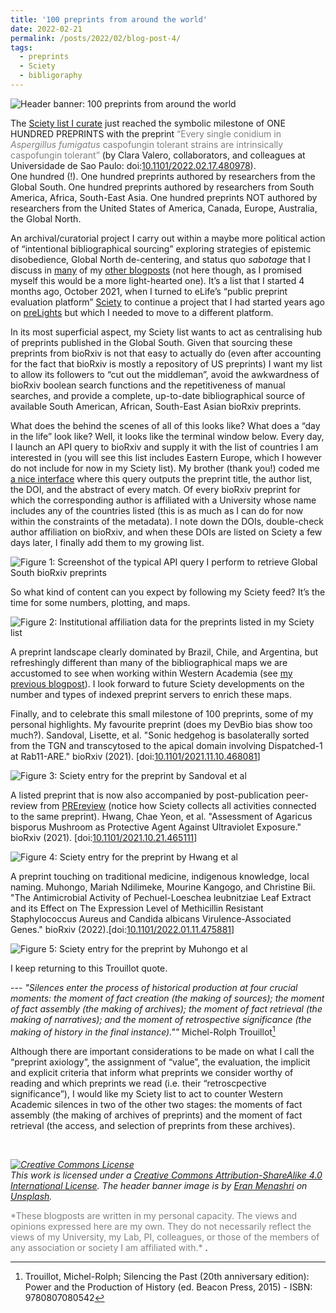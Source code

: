 ```yaml
---
title: '100 preprints from around the world'
date: 2022-02-21
permalink: /posts/2022/02/blog-post-4/
tags:
  - preprints
  - Sciety
  - bibligoraphy
---
```


![Header banner: 100 preprints from around the world](https://StefanoVianello.github.io/images/BP4_banner.PNG)

The [Sciety list I curate](https://sciety.org/users/ZonaPellucida_/lists/saved-articles) just reached the symbolic milestone of ONE HUNDRED PREPRINTS with the preprint <span style="color:gray"> “Every single conidium in *Aspergillus fumigatus* caspofungin tolerant strains are intrinsically caspofungin tolerant”</span> (by Clara Valero, collaborators, and colleagues at Universidade de Sao Paulo: doi:[10.1101/2022.02.17.480978](https://www.biorxiv.org/content/10.1101/2022.02.17.480978v1)). <br/>
One hundred (!). One hundred preprints authored by researchers from the Global South. One hundred preprints authored by researchers from South America, Africa, South-East Asia. One hundred preprints NOT authored by researchers from the United States of America, Canada, Europe, Australia, the Global North.

An archival/curatorial project I carry out within a maybe more political action of “intentional bibliographical sourcing” exploring strategies of epistemic disobedience, Global North de-centering, and status quo *sabotage* that I discuss in [many](https://stefanovianello.github.io/posts/2021/08/blog-post-1/) of my [other blogposts](https://stefanovianello.github.io/posts/2021/11/blog-post-3/) (not here though, as I promised myself this would be a more light-hearted one). It’s a list that I started 4 months ago, October 2021, when I turned to eLife’s “public preprint evaluation platform” [Sciety](https://sciety.org/about) to continue a project that I had started years ago on [preLights](https://prelights.biologists.com/profiles/paul_and_stefano/) but which I needed to move to a different platform.

In its most superficial aspect, my Sciety list wants to act as centralising hub of preprints published in the Global South. Given that sourcing these preprints from bioRxiv is not that easy to actually do (even after accounting for the fact that bioRxiv is mostly a repository of US preprints) I want my list to allow its followers to “cut out the middleman”, avoid the awkwardness of bioRxiv boolean search functions and the repetitiveness of manual searches, and provide a complete, up-to-date bibliographical source of available South American, African, South-East Asian bioRxiv preprints.

What does the behind the scenes of all of this looks like? What does a “day in the life” look like? Well, it looks like the terminal window below. Every day, I launch an API query to bioRxiv and supply it with the list of countries I am interested in (you will see this list includes Eastern Europe, which I however do not include for now in my Sciety list).  My brother (thank you!) coded me [a nice interface](https://gitlab.com/amv213/biorxiv) where this query outputs the preprint title, the author list, the DOI, and the abstract of every match. Of every bioRxiv preprint for which the corresponding author is affiliated with a University whose name includes any of the countries listed (this is as much as I can do for now within the constraints of the metadata). I note down the DOIs, double-check author affiliation on bioRxiv, and when these DOIs are listed on Sciety a few days later, I finally add them to my growing list.

![Figure 1: Screenshot of the typical API query I perform to retrieve Global South bioRxiv preprints](https://StefanoVianello.github.io/images/BP4_Fig1.PNG)

So what kind of content can you expect by following my Sciety feed? It’s the time for some numbers, plotting, and maps.

![Figure 2: Institutional affiliation data for the preprints listed in my Sciety list](https://StefanoVianello.github.io/images/BP4_Fig2.PNG)

A preprint landscape clearly dominated by Brazil, Chile, and Argentina, but refreshingly different than many of the bibliographical maps we are accustomed to see when working within Western Academia (see [my previous blogpost](https://stefanovianello.github.io/posts/2021/11/blog-post-3/)). I look forward to future Sciety developments on the number and types of indexed preprint servers to enrich these maps.

Finally, and to celebrate this small milestone of 100 preprints, some of my personal highlights.
My favourite preprint (does my DevBio bias show too much?). Sandoval, Lisette, et al. "Sonic hedgehog is basolaterally sorted from the TGN and transcytosed to the apical domain involving Dispatched-1 at Rab11-ARE." bioRxiv (2021). [doi:[10.1101/2021.11.10.468081](https://www.biorxiv.org/content/10.1101/2021.11.10.468081v3)]

![Figure 3: Sciety entry for the preprint by Sandoval et al](https://StefanoVianello.github.io/images/BP4_Fig3.PNG)

A listed preprint that is now also accompanied by post-publication peer-review from [PREreview](https://content.prereview.org/mission/) (notice how Sciety collects all activities connected to the same preprint). Hwang, Chae Yeon, et al. "Assessment of Agaricus bisporus Mushroom as Protective Agent Against Ultraviolet Exposure." bioRxiv (2021). [doi:[10.1101/2021.10.21.465111](https://www.biorxiv.org/content/10.1101/2021.10.21.465111v1.full)]

![Figure 4: Sciety entry for the preprint by Hwang et al](https://StefanoVianello.github.io/images/BP4_Fig4.PNG)

A preprint touching on traditional medicine, indigenous knowledge, local naming. Muhongo, Mariah Ndilimeke, Mourine Kangogo, and Christine Bii. "The Antimicrobial Activity of Pechuel-Loeschea leubnitziae Leaf Extract and its Effect on The Expression Level of Methicillin Resistant Staphylococcus Aureus and Candida albicans Virulence-Associated Genes." bioRxiv (2022).[doi:[10.1101/2022.01.11.475881](https://www.biorxiv.org/content/10.1101/2022.01.11.475881v1)]

![Figure 5: Sciety entry for the preprint by Muhongo et al](https://StefanoVianello.github.io/images/BP4_Fig5.PNG)


I keep returning to this Trouillot quote.

---<cite> "Silences enter the process of historical production at four crucial moments: the moment of fact creation (the making of sources); the moment of fact assembly (the making of archives); the moment of fact retrieval (the making of narratives); and the moment of retrospective significance (the making of history in the final instance)."" </cite> Michel-Rolph Trouillot[^1]

[^1]: Trouillot, Michel-Rolph; Silencing the Past (20th anniversary edition): Power and the Production of History (ed. Beacon Press, 2015) - ISBN: 9780807080542

Although there are important considerations to be made on what I call the “preprint axiology”, the assignment of “value”, the evaluation, the implicit and explicit criteria that inform what preprints we consider worthy of reading and which preprints we read (i.e. their “retroscpective significance”), I would like my Sciety list to act to counter  Western Academic silences in two of the other two stages: the moments of fact assembly (the making of archives of preprints) and the moment of fact retrieval (the access, and selection of preprints from these archives).

<br/>

*<a rel="license" href="http://creativecommons.org/licenses/by-sa/4.0/"><img alt="Creative Commons License" style="border-width:0" src="https://i.creativecommons.org/l/by-sa/4.0/80x15.png" /></a><br />This work is licensed under a <a rel="license" href="http://creativecommons.org/licenses/by-sa/4.0/">Creative Commons Attribution-ShareAlike 4.0 International License</a>. The header banner image is by <a href="https://unsplash.com/@chesnutt?utm_source=unsplash&utm_medium=referral&utm_content=creditCopyText">Eran Menashri</a> on <a href="https://unsplash.com/s/photos/collection?utm_source=unsplash&utm_medium=referral&utm_content=creditCopyText">Unsplash</a>.*

<span style="color:gray">
*These blogposts are written in my personal capacity. The views and opinions expressed here are my own. They do not necessarily reflect the views of my University, my Lab, PI, colleagues, or those of the members of any association or society I am affiliated with.*
</span>.
